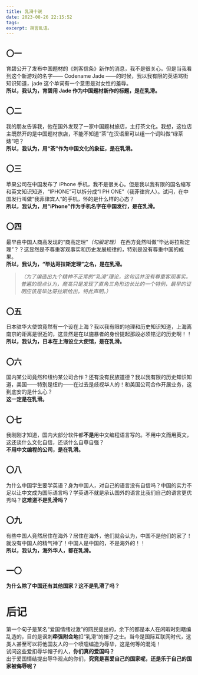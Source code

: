 ```yaml
---
title: 乳滑十说
date: 2023-08-26 22:15:52
tags:
excerpt: 胡言乱语。
---
```

## 〇一
育碧公开了发布中国题材的《刺客信条》新作的消息，我不是很关心。但是当我看到这个新游戏的名字—— Codename Jade ——的时候，我以我有限的英语骂街知识知道，jade 这个单词有一个意思是对女性的羞辱。  
**所以，我认为，育碧用 Jade 作为中国题材新作的标题，是在乳滑。**

## 〇二
我的朋友告诉我，他在国外发现了一家中国题材旅店，主打茶文化。我想，这位店主既然开的是中国题材旅店，不能不知道“茶”在汉语里可以组一个词叫做“绿茶婊”吧？  
**所以，我认为，用“茶”作为中国文化的象征，是在乳滑。**

## 〇三
苹果公司在中国发布了 iPhone 手机，我不是很关心。但是我以我有限的国名缩写和英文知识知道，“IPHONE”可以拆分成“I PH ONE”（我菲律宾人）。试问，在中国发行叫做“我菲律宾人”的手机，怀的是什么样的心态？  
**所以，我认为，用“iPhone”作为手机名字在中国发行，是在乳滑。**

## 〇四
最早由中国人商高发现的“商高定理”_（勾股定理）_ 在西方竟然叫做“毕达哥拉斯定理”？？这显然是不尊重客观事实和历史发展规律的，特别是没有尊重中国的成果。  
**所以，我认为，“毕达哥拉斯定理”之名，是在乳滑。**  
  
> _（为了编造出九个精神不正常的“乳滑”理论，这句话并没有尊重客观事实。普遍的观点认为，商高只是发现了直角三角形边长比的一个特例，最早的证明应该是毕达哥拉斯给出。特此声明。）_

## 〇五
日本驻华大使馆竟然有一个设在上海？我以我有限的地理和历史知识知道，上海离南京的距离是很近的，这显然是在以施暴者的身份提起那段必须铭记的历史啊！！  
**所以，我认为，日本在上海设立大使馆，是在乳滑。**

## 〇六
国内某公司竟然和纽约某公司合作？还有没有民族道德？我以我有限的历史知识知道，美国——特别是纽约——在过去是歧视华人的！和美国公司合作开展业务，这到底安的是什么心？  
**这一定是在乳滑。**

## 〇七
我刚刚才知道，国内大部分软件都**不是**用中文编程语言写的。不用中文而用英文，这还谈什么文化自信，还谈什么自尊自强？  
**不用中文编程的公司，是在乳滑。**

## 〇八
为什么中国学生要学英语？身为中国人，对自己的语言没有自信吗？中国的实力不足以让中文成为国际语言吗？学英语不就是承认国外的语言比我们自己的语言更优秀吗？**这难道不是乳滑吗？**

## 〇九
有些中国人竟然居住在海外？居住在海外，他们就会认为，中国不是他们的家了！就没有中国人的精气神了！中国人是中国的，不是海外的！！  
**所以，我认为，海外华人，都在乳滑。**

## 一〇
**为什么除了中国还有其他国家？这不是乳滑了吗？**

# 后记
第一个句子是某名“爱国情绪过激”的网民提出的，余下的都是本人在闲暇时刻瞎编乱造的，目的是讽刺**牵强附会地**扣“乳滑”的帽子之士。当今是国际互联网时代，这类人甚至可以将他国友人的一个喷嚏编造为辱华，这是何等的混沌！  
试问这些爱扣辱华帽子的人，**你们真的爱国吗？**<!--一切现象都能评价为辱华，**你们难道是希望自己的国家被侮辱吗？**没有的硬要说成有，华就是在你们嘴下被辱的，**辱华的是别人，还是你们呢？**-->  
出于爱国情结提出辱华观点的你们，**究竟是喜爱自己的国家呢，还是乐于自己的国家被侮辱呢？**